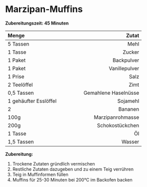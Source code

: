 # Marzipan-Muffins

**Zubereitungszeit: 45 Minuten**

| Menge <img width=100/> | <img width=200/> Zutat |
| ------------- | -------------:|
| 5 Tassen | Mehl |
| 1 Tasse | Zucker |
| 1 Paket | Backpulver |
| 1 Paket | Vanillepulver |
| 1 Prise | Salz |
| 2 Teelöffel | Zimt |
| 0,5 Tassen | Gemahlene Haselnüsse |
| 1 gehäufter Esslöffel | Sojamehl |
| 2 | Bananen |
| 100g | Marzipanrohmasse |
| 200g | Schokostückchen |
| 1 Tasse | Öl |
| 1,5 Tassen | Wasser |

**Zubereitung:**

1. Trockene Zutaten gründlich vermischen
2. Restliche Zutaten dazugeben und zu einem Teig verrühren
3. Teig in Muffinformen füllen
4. Muffins für 25-30 Minuten bei 200°C im Backofen backen
